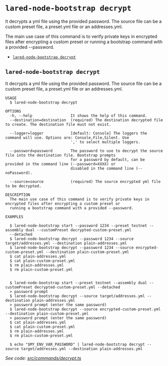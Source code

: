 `lared-node-bootstrap decrypt`
=======================

It decrypts a yml file using the provided password. The source file can be a custom preset file, a preset.yml file or an addresses.yml.

The main use case of this command is to verify private keys in encrypted files after encrypting a custom preset or running a bootstrap command with a provided --password.

* [`lared-node-bootstrap decrypt`](#lared-node-bootstrap-decrypt)

## `lared-node-bootstrap decrypt`

It decrypts a yml file using the provided password. The source file can be a custom preset file, a preset.yml file or an addresses.yml.

```
USAGE
  $ lared-node-bootstrap decrypt

OPTIONS
  -h, --help                 It shows the help of this command.
  --destination=destination  (required) The destination decrypted file to create. The destination file must not exist.

  --logger=logger            [default: Console] The loggers the command will use. Options are: Console,File,Silent. Use
                             ',' to select multiple loggers.

  --password=password        The password to use to decrypt the source file into the destination file. Bootstrap prompts
                             for a password by default, can be provided in the command line (--password=XXXX) or
                             disabled in the command line (--noPassword).

  --source=source            (required) The source encrypted yml file to be decrypted.

DESCRIPTION
  The main use case of this command is to verify private keys in encrypted files after encrypting a custom preset or 
  running a bootstrap command with a provided --password.

EXAMPLES

  $ lared-node-bootstrap start --password 1234 --preset testnet --assembly dual --customPreset decrypted-custom-preset.yml 
  --detached
  $ lared-node-bootstrap decrypt --password 1234 --source target/addresses.yml --destination plain-addresses.yml
  $ lared-node-bootstrap decrypt --password 1234 --source encrypted-custom-preset.yml --destination plain-custom-preset.yml
  $ cat plain-addresses.yml
  $ cat plain-custom-preset.yml
  $ rm plain-addresses.yml
  $ rm plain-custom-preset.yml
        

  $ lared-node-bootstrap start --preset testnet --assembly dual --customPreset decrypted-custom-preset.yml --detached
  > password prompt
  $ lared-node-bootstrap decrypt --source target/addresses.yml --destination plain-addresses.yml
  > password prompt (enter the same password)
  $ lared-node-bootstrap decrypt --source encrypted-custom-preset.yml --destination plain-custom-preset.yml
  > password prompt (enter the same password)
  $ cat plain-addresses.yml
  $ cat plain-custom-preset.yml
  $ rm plain-addresses.yml
  $ rm plain-custom-preset.yml

  $ echo "$MY_ENV_VAR_PASSWORD" | lared-node-bootstrap decrypt --source target/addresses.yml --destination plain-addresses.yml
```

_See code: [src/commands/decrypt.ts](https://github.com/lared-association/lared-node-bootstrap/blob/v1.1.4/src/commands/decrypt.ts)_
